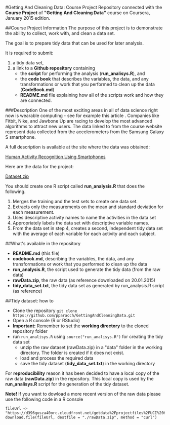 #Getting And Cleaning Data: Course Project
Repository connected with the __Course Project__ of __"Getting And Cleaning Data"__ course on Coursera, January 2015 edition.

##Course Project Information
The purpose of this project is to demonstrate the ability to collect, work with, and clean a data set.
 
The goal is to prepare tidy data that can be used for later analysis. 

It is required to submit:

1. a tidy data set, 
2. a link to a __Github repository__ containing 
	* the __script__ for performing the analysis (__run_analisys.R__), and
	* the __code book__ that describes the variables, the data, and any transformations or work that you performed to clean up the data (__CodeBook.md__)
	* __README.md__ file explaining how all of the scripts work and how they are connected.

###Description
One of the most exciting areas in all of data science right now is wearable computing - see for example this article . Companies like Fitbit, Nike, and Jawbone Up are racing to develop the most advanced algorithms to attract new users. The data linked to from the course website represent data collected from the accelerometers from the Samsung Galaxy S smartphone. 

A full description is available at the site where the data was obtained: 

[Human Activity Recognition Using Smartphones](http://archive.ics.uci.edu/ml/datasets/Human+Activity+Recognition+Using+Smartphones) 

Here are the data for the project: 

[Dataset.zip](https://d396qusza40orc.cloudfront.net/getdata%2Fprojectfiles%2FUCI%20HAR%20Dataset.zip)

You should create one R script called __run_analysis.R__ that does the following.

1. Merges the training and the test sets to create one data set.
2. Extracts only the measurements on the mean and standard deviation for each measurement. 
3. Uses descriptive activity names to name the activities in the data set
4. Appropriately labels the data set with descriptive variable names. 
5. From the data set in step 4, creates a second, independent tidy data set with the average of each variable for each activity and each subject.

##What's available in the repository
* __README.md__ (this file)
* __codebook.md__, describing the variables, the data, and any transformations or work that you performed to clean up the data 
* __run_analysis.R__, the script used to generate the tidy data (from the raw data)
* __rawData.zip__, the raw data (as reference downloaded on 20.01.2015)
* __tidy\_data\_set.txt__, the tidy data set as generated by run_analysis.R script (as reference)

##Tidy dataset: how to
* Clone the repository `git clone https://github.com/pparacch/GettingAndCleaningData.git`
* Open a R console (R or RStudio)
* __Important:__ Remember to set the __working directory__ to the cloned repository folder
* run `run_analisys.R` using `source("run_analisys.R")` for creating the tidy data set 
	* unzip the raw dataset (rawData.zip) in a "data" folder in the working directory. The folder is created if it does not exist.
	* load and process the required data
	* save the tidy dataset (__tidy\_data\_set.txt__) in the working directory

For __reproducibility__ reason it has been decided to have a local copy of the raw data (__rawData.zip__) in the repository. This local copy is used by the __run_analisys.R__ script for the generation of the tidy dataset.

__Note!__ If you want to dowload a more recent version of the raw data please use the following code in a R console
	
	fileUrl <- "https://d396qusza40orc.cloudfront.net/getdata%2Fprojectfiles%2FUCI%20HAR%20Dataset.zip"
	download.file(fileUrl, destfile = "./rawData.zip", method = "curl")


##


